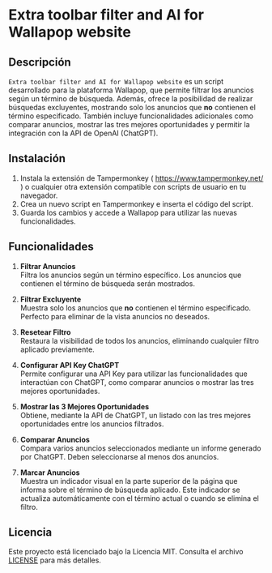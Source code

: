 # Extra toolbar filter and AI for Wallapop website

## Descripción

`Extra toolbar filter and AI for Wallapop website` es un script desarrollado para la plataforma Wallapop, que permite filtrar los anuncios según un término de búsqueda. Además, ofrece la posibilidad de realizar búsquedas excluyentes, mostrando solo los anuncios que **no** contienen el término especificado. También incluye funcionalidades adicionales como comparar anuncios, mostrar las tres mejores oportunidades y permitir la integración con la API de OpenAI (ChatGPT).

## Instalación

1. Instala la extensión de Tampermonkey ( https://www.tampermonkey.net/ ) o cualquier otra extensión compatible con scripts de usuario en tu navegador.
2. Crea un nuevo script en Tampermonkey e inserta el código del script.
3. Guarda los cambios y accede a Wallapop para utilizar las nuevas funcionalidades.

## Funcionalidades

1. **Filtrar Anuncios**  
   Filtra los anuncios según un término específico. Los anuncios que contienen el término de búsqueda serán mostrados.

2. **Filtrar Excluyente**  
   Muestra solo los anuncios que **no** contienen el término especificado. Perfecto para eliminar de la vista anuncios no deseados.

3. **Resetear Filtro**  
   Restaura la visibilidad de todos los anuncios, eliminando cualquier filtro aplicado previamente.

4. **Configurar API Key ChatGPT**  
   Permite configurar una API Key para utilizar las funcionalidades que interactúan con ChatGPT, como comparar anuncios o mostrar las tres mejores oportunidades.

5. **Mostrar las 3 Mejores Oportunidades**  
   Obtiene, mediante la API de ChatGPT, un listado con las tres mejores oportunidades entre los anuncios filtrados.

6. **Comparar Anuncios**  
   Compara varios anuncios seleccionados mediante un informe generado por ChatGPT. Deben seleccionarse al menos dos anuncios.

7. **Marcar Anuncios**  
   Muestra un indicador visual en la parte superior de la página que informa sobre el término de búsqueda aplicado. Este indicador se actualiza automáticamente con el término actual o cuando se elimina el filtro.

## Licencia

Este proyecto está licenciado bajo la Licencia MIT. Consulta el archivo [LICENSE](LICENSE) para más detalles.

